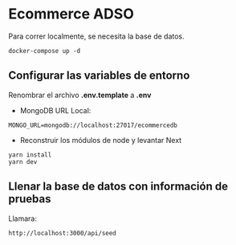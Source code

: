 # Ecommerce ADSO

Para correr localmente, se necesita la base de datos.

```
docker-compose up -d
```

## Configurar las variables de entorno

Renombrar el archivo **.env.template** a **.env**

- MongoDB URL Local:

```
MONGO_URL=mongodb://localhost:27017/ecommercedb
```

- Reconstruir los módulos de node y levantar Next

```
yarn install
yarn dev
```

## Llenar la base de datos con información de pruebas

Llamara:

```
http://localhost:3000/api/seed
```
